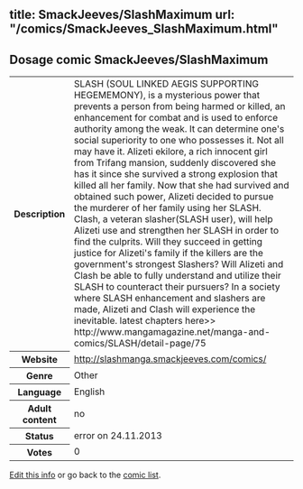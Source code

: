 title: SmackJeeves/SlashMaximum
url: "/comics/SmackJeeves_SlashMaximum.html"
---
Dosage comic SmackJeeves/SlashMaximum
-----------------------------------------

<p id="msg"></p>
<script type="text/javascript">
if (window.location.search === '?edit_info_mail=sent_ok') {
  var elem = document.getElementById("msg");
  elem.innerHTML = 'Edited information sucessfully sent for review, which is usually done daily. Thanks!';
  elem.className = 'ok';
}
</script>
<table class="comicinfo">
<tr>
<th>Description</th><td>SLASH (SOUL LINKED AEGIS SUPPORTING HEGEMEMONY), is a mysterious power that prevents a person from being harmed or killed, an enhancement for combat and is used to enforce authority among the weak. It can determine one's social superiority to one who possesses it. Not all may have it. Alizeti ekilore, a rich innocent girl from Trifang mansion, suddenly discovered she has it since she survived a strong explosion that killed all her family. Now that she had survived and obtained such power, Alizeti decided to pursue the murderer of her family using her SLASH. Clash, a veteran slasher(SLASH user), will help Alizeti use and strengthen her SLASH in order to find the culprits. Will they succeed in getting justice for Alizeti's family if the killers are the government's strongest Slashers? Will Alizeti and Clash be able to fully understand and utilize their SLASH to counteract their pursuers? In a society where SLASH enhancement and slashers are made, Alizeti and Clash will experience the inevitable. latest chapters here&gt;&gt; http://www.mangamagazine.net/manga-and-comics/SLASH/detail-page/75</td>
</tr>
<tr>
<th>Website</th><td><a href="http://slashmanga.smackjeeves.com/comics/">http://slashmanga.smackjeeves.com/comics/</a></td>
</tr>
<tr>
<th>Genre</th><td>Other</td>
</tr>
<tr>
<th>Language</th><td>English</td>
</tr>
<tr>
<th>Adult content</th><td>no</td>
</tr>
<tr>
<th>Status</th><td>error on 24.11.2013</td>
</tr>
<tr>
<th>Votes</th><td>0</td>
</tr>
</table>

[Edit this info](SmackJeeves_SlashMaximum_edit.html) or go back to the [comic list](../comic-index.html).

